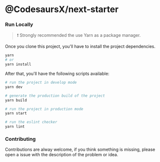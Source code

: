 # @CodesaursX/next-starter

### Run Locally

> ❗ Strongly recommended the use Yarn as a package manager.

Once you clone this project, you'll have to install the project dependencies.

```sh
yarn
# or
yarn install
```

After that, you'll have the following scripts available:

```sh
# run the project in develop mode
yarn dev

# generate the production build of the project
yarn build

# run the project in production mode
yarn start

# run the eslint checker
yarn lint
```

### Contributing

Contributions are alway welcome, if you think something is missing, please open a issue with the description of the problem or idea.
